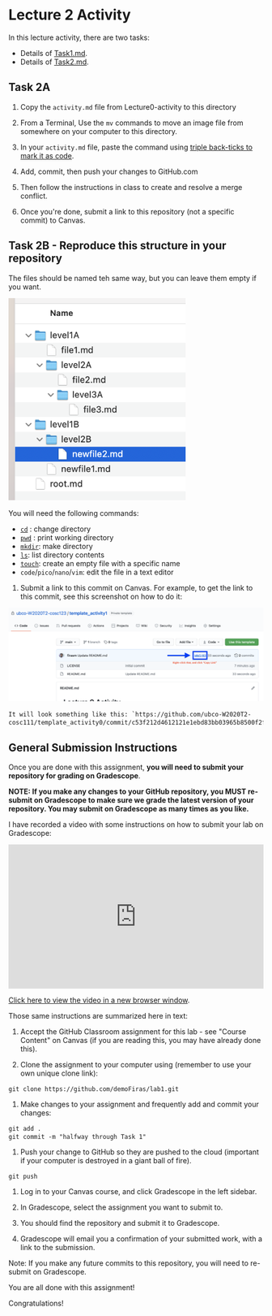 # Lecture 2 Activity

In this lecture activity, there are two tasks:

- Details of [Task1.md](Task1.md).
- Details of [Task2.md](Task2.md).

## Task 2A

1. Copy the `activity.md` file from Lecture0-activity to this directory

1. From a Terminal, Use the `mv` commands to move an image file from somewhere on your computer to this directory. 

1. In your `activity.md` file, paste the command using [triple back-ticks to mark it as code](https://www.markdownguide.org/cheat-sheet/).

1. Add, commit, then push your changes to GitHub.com

1. Then follow the instructions in class to create and resolve a merge conflict.

1. Once you're done, submit a link to this repository (not a specific commit) to Canvas.

## Task 2B - Reproduce this structure in your repository

The files should be named teh same way, but you can leave them empty if you want.

<img src="dir.png" width="350px">

You will need the following commands:

- [`cd`](https://man7.org/linux/man-pages/man1/cd.1p.html) : change directory
- [`pwd`](https://man7.org/linux/man-pages/man1/pwd.1.html) : print working directory
- [`mkdir`](https://man7.org/linux/man-pages/man1/mkdir.1.html): make directory
- [`ls`](https://man7.org/linux/man-pages/man1/ls.1.html): list directory contents
- [`touch`](https://man7.org/linux/man-pages/man1/touch.1.html): create an empty file with a specific name
- `code`/`pico`/`nano`/`vim`: edit the file in a text editor

1. Submit a link to this commit on Canvas. For example, to get the link to this commit, see this screenshot on how to do it:

![](commit.png)

    It will look something like this: `https://github.com/ubco-W2020T2-cosc111/template_activity0/commit/c53f212d4612121e1ebd83bb03965b8500f2f316`

## General Submission Instructions

Once you are done with this assignment, **you will need to submit your repository for grading on Gradescope**.

**NOTE: If you make any changes to your GitHub repository, you MUST re-submit on Gradescope to make sure we grade the latest version of your repository. You may submit on Gradescope as many times as you like.**

I have recorded a video with some instructions on how to submit your lab on Gradescope:

<div style="padding:56.25% 0 0 0;position:relative;"><iframe src="https://player.vimeo.com/video/570761775?badge=0&amp;autopause=0&amp;player_id=0&amp;app_id=58479" frameborder="0" allow="autoplay; fullscreen; picture-in-picture" allowfullscreen style="position:absolute;top:0;left:0;width:100%;height:100%;" title="Submitting your GitHub Classroom assignment via Gradescope"></iframe></div><script src="https://player.vimeo.com/api/player.js"></script>

[Click here to view the video in a new browser window](https://vimeo.com/570761775).

Those same instructions are summarized here in text:

1. Accept the GitHub Classroom assignment for this lab - see "Course Content" on Canvas (if you are reading this, you may have already done this).

1. Clone the assignment to your computer using (remember to use your own unique clone link):

```
git clone https://github.com/demoFiras/lab1.git
```

1. Make changes to your assignment and frequently add and commit your changes:

```
git add .
git commit -m "halfway through Task 1"
```

1. Push your change to GitHub so they are pushed to the cloud (important if your computer is destroyed in a giant ball of fire).

```
git push
```

1. Log in to your Canvas course, and click Gradescope in the left sidebar.

1. In Gradescope, select the assignment you want to submit to.

1. You should find the repository and submit it to Gradescope.

1. Gradescope will email you a confirmation of your submitted work, with a link to the submission.

Note: If you make any future commits to this repository, you will need to re-submit on Gradescope.

You are all done with this assignment!

Congratulations!